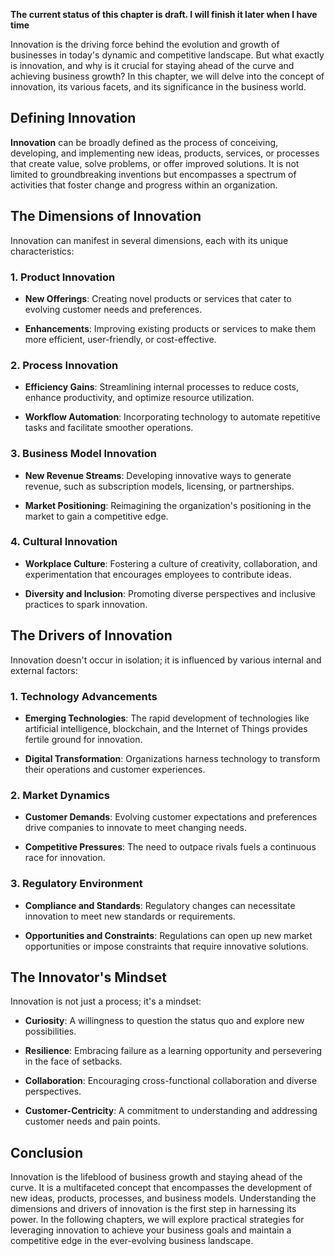 **The current status of this chapter is draft. I will finish it later when I have time**

Innovation is the driving force behind the evolution and growth of businesses in today's dynamic and competitive landscape. But what exactly is innovation, and why is it crucial for staying ahead of the curve and achieving business growth? In this chapter, we will delve into the concept of innovation, its various facets, and its significance in the business world.

Defining Innovation
-------------------

**Innovation** can be broadly defined as the process of conceiving, developing, and implementing new ideas, products, services, or processes that create value, solve problems, or offer improved solutions. It is not limited to groundbreaking inventions but encompasses a spectrum of activities that foster change and progress within an organization.

The Dimensions of Innovation
----------------------------

Innovation can manifest in several dimensions, each with its unique characteristics:

### **1. Product Innovation**

* **New Offerings**: Creating novel products or services that cater to evolving customer needs and preferences.

* **Enhancements**: Improving existing products or services to make them more efficient, user-friendly, or cost-effective.

### 2. **Process Innovation**

* **Efficiency Gains**: Streamlining internal processes to reduce costs, enhance productivity, and optimize resource utilization.

* **Workflow Automation**: Incorporating technology to automate repetitive tasks and facilitate smoother operations.

### 3. **Business Model Innovation**

* **New Revenue Streams**: Developing innovative ways to generate revenue, such as subscription models, licensing, or partnerships.

* **Market Positioning**: Reimagining the organization's positioning in the market to gain a competitive edge.

### 4. **Cultural Innovation**

* **Workplace Culture**: Fostering a culture of creativity, collaboration, and experimentation that encourages employees to contribute ideas.

* **Diversity and Inclusion**: Promoting diverse perspectives and inclusive practices to spark innovation.

The Drivers of Innovation
-------------------------

Innovation doesn't occur in isolation; it is influenced by various internal and external factors:

### **1. Technology Advancements**

* **Emerging Technologies**: The rapid development of technologies like artificial intelligence, blockchain, and the Internet of Things provides fertile ground for innovation.

* **Digital Transformation**: Organizations harness technology to transform their operations and customer experiences.

### 2. **Market Dynamics**

* **Customer Demands**: Evolving customer expectations and preferences drive companies to innovate to meet changing needs.

* **Competitive Pressures**: The need to outpace rivals fuels a continuous race for innovation.

### 3. **Regulatory Environment**

* **Compliance and Standards**: Regulatory changes can necessitate innovation to meet new standards or requirements.

* **Opportunities and Constraints**: Regulations can open up new market opportunities or impose constraints that require innovative solutions.

The Innovator's Mindset
-----------------------

Innovation is not just a process; it's a mindset:

* **Curiosity**: A willingness to question the status quo and explore new possibilities.

* **Resilience**: Embracing failure as a learning opportunity and persevering in the face of setbacks.

* **Collaboration**: Encouraging cross-functional collaboration and diverse perspectives.

* **Customer-Centricity**: A commitment to understanding and addressing customer needs and pain points.

Conclusion
----------

Innovation is the lifeblood of business growth and staying ahead of the curve. It is a multifaceted concept that encompasses the development of new ideas, products, processes, and business models. Understanding the dimensions and drivers of innovation is the first step in harnessing its power. In the following chapters, we will explore practical strategies for leveraging innovation to achieve your business goals and maintain a competitive edge in the ever-evolving business landscape.
